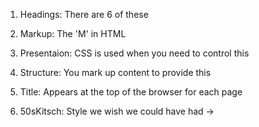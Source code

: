 1. Headings: There are 6 of these

2. Markup: The 'M' in HTML

3. Presentaion: CSS is used when you need to control this

4. Structure: You mark up content to provide this

5. Title: Appears at the top of the browser for each page

6. 50sKitsch: Style we wish we could have had -> <style type="50sKitsch">

7. Body: What you see in your web page

8. Attributes: Tags can have these to provide additional information

9. Textcss: Only type of style avaliable

10. Whitespace: Browsers ignore this

11. Head and body: Always separate these in HTML

12. style: You can define your presentation through this element

13. paragraph: <p> element

14. head: About your web page

15. element: Open & close tags and content

16. tags: < > , </ > .


